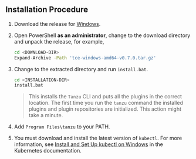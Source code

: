 ## Installation Procedure

1. Download the release for [Windows](https://github.com/vmware-tanzu/community-edition/releases/download/v0.7.0/tce-windows-amd64-v0.7.0.tar.gz).

1. Open PowerShell **as an administrator**, change to the download directory and unpack the release, for example,

    ```sh
    cd <DOWNLOAD-DIR>
    Expand-Archive -Path 'tce-windows-amd64-v0.7.0.tar.gz'
    ```

1. Change to the extracted directory and run `install.bat`.

   ```sh
   cd <INSTALLATION-DIR>
   install.bat
   ```

   > This installs the `Tanzu` CLI and puts all the plugins in the correct location.
   > The first time you run the `tanzu` command the installed plugins and plugin repositories are initialized. This action might take a minute.
1. Add `Program Files\tanzu` to your PATH.
1. You must download and install the latest version of `kubectl`. For more information, see [Install and Set Up kubectl on Windows](https://kubernetes.io/docs/tasks/tools/install-kubectl-windows/) in the Kubernetes documentation.
